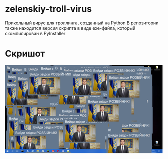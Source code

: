 # zelenskiy-troll-virus
Прикольный вирус для троллинга, созданный на Python
В репозитории также находится версия скрипта в виде exe-файла, который скомпилирован в PyInstaller
<h1>Скришот</h1>
<img src="/screenshot.png">
